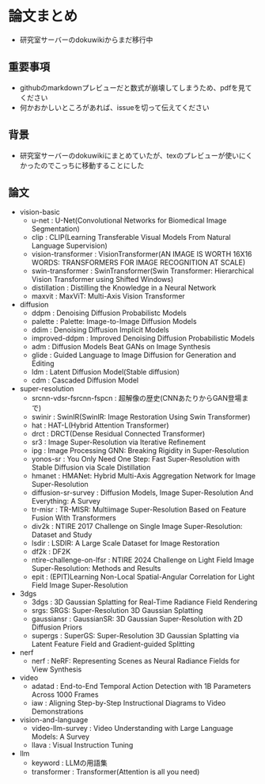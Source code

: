 # 論文まとめ
- 研究室サーバーのdokuwikiからまだ移行中

## 重要事項
- githubのmarkdownプレビューだと数式が崩壊してしまうため、pdfを見てください
- 何かおかしいところがあれば、issueを切って伝えてください

## 背景
- 研究室サーバーのdokuwikiにまとめていたが、texのプレビューが使いにくかったのでこっちに移動することにした

## 論文
- vision-basic
    - u-net : U-Net(Convolutional Networks for Biomedical Image Segmentation)
    - clip : CLIP(Learning Transferable Visual Models From Natural Language Supervision)
    - vision-transformer : VisionTransformer(AN IMAGE IS WORTH 16X16 WORDS: TRANSFORMERS FOR IMAGE RECOGNITION AT SCALE)
    - swin-transformer : SwinTransformer(Swin Transformer: Hierarchical Vision Transformer using Shifted Windows)
    - distillation : Distilling the Knowledge in a Neural Network
    - maxvit : MaxViT: Multi-Axis Vision Transformer
- diffusion
    - ddpm : Denoising Diffusion Probabilistc Models
    - palette : Palette: Image-to-Image Diffusion Models
    - ddim : Denoising Diffusion Implicit Models
    - improved-ddpm : Improved Denoising Diffusion Probabilistic Models
    - adm : Diffusion Models Beat GANs on Image Synthesis
    - glide : Guided Language to Image Diffusion for Generation and Editing
    - ldm : Latent Diffusion Model(Stable diffusion)
    - cdm : Cascaded Diffusion Model
- super-resolution
    - srcnn-vdsr-fsrcnn-fspcn : 超解像の歴史(CNNあたりからGAN登場まで)
    - swinir : SwinIR(SwinIR: Image Restoration Using Swin Transformer)
    - hat : HAT-L(Hybrid Attention Transformer)
    - drct : DRCT(Dense Residual Connected Transformer)
    - sr3 : Image Super-Resolution via Iterative Refinement
    - ipg : Image Processing GNN: Breaking Rigidity in Super-Resolution
    - yonos-sr : You Only Need One Step: Fast Super-Resolution with Stable Diffusion via Scale Distillation
    - hmanet : HMANet: Hybrid Multi-Axis Aggregation Network for Image Super-Resolution
    - diffusion-sr-survey : Diffusion Models, Image Super-Resolution
And Everything: A Survey
    - tr-misr : TR-MISR: Multiimage Super-Resolution Based on Feature Fusion With Transformers
    - div2k : NTIRE 2017 Challenge on Single Image Super-Resolution: Dataset and Study
    - lsdir : LSDIR: A Large Scale Dataset for Image Restoration
    - df2k : DF2K
    - ntire-challenge-on-lfsr : NTIRE 2024 Challenge on Light Field Image Super-Resolution: Methods and Results
    - epit : (EPIT)Learning Non-Local Spatial-Angular Correlation for Light Field Image Super-Resolution
- 3dgs
  - 3dgs : 3D Gaussian Splatting for Real-Time Radiance Field Rendering
  - srgs: SRGS: Super-Resolution 3D Gaussian Splatting
  - gaussiansr : GaussianSR: 3D Gaussian Super-Resolution with 2D
Diffusion Priors
  - supergs : SuperGS: Super-Resolution 3D Gaussian Splatting via Latent Feature Field and
Gradient-guided Splitting
- nerf
  - nerf : NeRF: Representing Scenes as Neural Radiance Fields for View Synthesis
- video
  - adatad : End-to-End Temporal Action Detection with 1B Parameters Across 1000 Frames
  - iaw : Aligning Step-by-Step Instructional Diagrams to Video Demonstrations
- vision-and-language
  - video-llm-survey : Video Understanding with Large Language Models: A Survey
  - llava : Visual Instruction Tuning
- llm
  - keyword : LLMの用語集
  - transformer : Transformer(Attention is all you need)